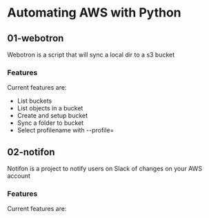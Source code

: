 # Automating AWS with Python

## 01-webotron

Webotron is a script that will sync a local dir to a s3 bucket

### Features

Current features are:

- List buckets
- List objects in a bucket
- Create and setup bucket
- Sync a folder to bucket
- Select profilename with --profile=<profilename>

## 02-notifon

Notifon is a project to notify users on Slack of changes on your AWS account

### Features

Current features are:
